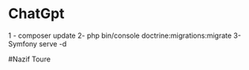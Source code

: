 # ChatGpt

1 - composer update
2- php bin/console doctrine:migrations:migrate
3- Symfony serve -d

#Nazif Toure
